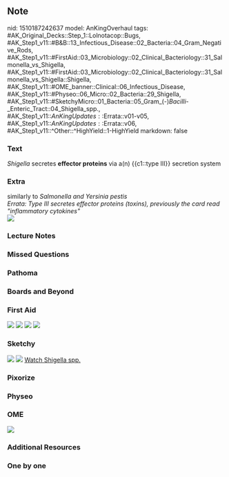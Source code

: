 ## Note
nid: 1510187242637
model: AnKingOverhaul
tags: #AK_Original_Decks::Step_1::Lolnotacop::Bugs, #AK_Step1_v11::#B&B::13_Infectious_Disease::02_Bacteria::04_Gram_Negative_Rods, #AK_Step1_v11::#FirstAid::03_Microbiology::02_Clinical_Bacteriology::31_Salmonella_vs_Shigella, #AK_Step1_v11::#FirstAid::03_Microbiology::02_Clinical_Bacteriology::31_Salmonella_vs_Shigella::Shigella, #AK_Step1_v11::#OME_banner::Clinical::06_Infectious_Disease, #AK_Step1_v11::#Physeo::06_Micro::02_Bacteria::29_Shigella, #AK_Step1_v11::#SketchyMicro::01_Bacteria::05_Gram_(-)_Bacilli_-_Enteric_Tract::04_Shigella_spp., #AK_Step1_v11::$AnKingUpdates::$Errata::v01-v05, #AK_Step1_v11::$AnKingUpdates::$Errata::v06, #AK_Step1_v11::^Other::^HighYield::1-HighYield
markdown: false

### Text
<i>Shigella</i> secretes <b>effector proteins</b> via a(n)
{{c1::type III}} secretion system

### Extra
<div>
  similarly to <i>Salmonella and Yersinia pestis</i>
</div>
<div>
  <i>Errata: Type III secretes effector proteins (toxins),
  previously the card read "inflammatory cytokines"</i>
</div><img src="paste-12292196401419.jpg">

### Lecture Notes


### Missed Questions


### Pathoma


### Boards and Beyond


### First Aid
<img src="tmpluxoqh7a.png"> <img src="tmpr2a8z9v0.png"> <img src=
"tmps6kc7so4.png"> <img src="tmphsnxktp2.png">

### Sketchy
<img src="paste-116123030781955.jpg"> <img src=
"paste-f6890ab092ceea62449f19d9cd9939ac4db9af65.png"> <a href=
"https://dashboard.sketchy.com/study/medical/courses/medical-microbiology/units/medical-microbiology-bacteria/videos/medical-microbiology-bacteria-gram-negative-bacilli-enteric-tract-shigella-spp?utm_source=anki&utm_medium=partnership&utm_campaign=february_update&utm_content=medical">
Watch Shigella spp.</a>

### Pixorize


### Physeo


### OME
<div class="ome-widget">
  <a href=
  "https://onlinemeded.org/spa/infectious-disease?ref=anki"><img src="_OME_AnkiFlashcards_Topic_5.png"></a>
</div>

### Additional Resources


### One by one

